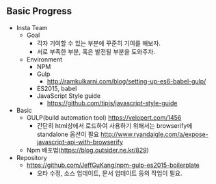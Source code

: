 ## Basic Progress

- Insta Team
	- Goal
		- 각자 기여할 수 있는 부분에 꾸준히 기여를 해보자.
		- 서로 부족한 부분, 혹은 발전될 부분을 도와주자. 
	- Environment
		- NPM
		- Gulp
			- http://ramkulkarni.com/blog/setting-up-es6-babel-gulp/
		- ES2015, babel
		- JavaScript Style guide
			- https://github.com/tipjs/javascript-style-guide
- Basic
	- GULP(build automation tool) https://velopert.com/1456
		- 간단히 html상에서 로드하여 사용하기 위해서는 browserify에 standalone 옵션이 필요 http://www.ryandaigle.com/a/expose-javascript-api-with-browserify
	- Npm 배포법(https://blog.outsider.ne.kr/829)
- Repository
	- https://github.com/JeffGuKang/npm-gulp-es2015-boilerplate
		- 오타 수정, 소스 업데이트, 문서 업데이트 등의 작업이 필요. 
